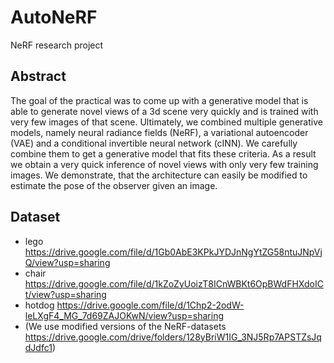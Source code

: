 # AutoNeRF
NeRF research project



## Abstract
The goal of the practical was to come up with a generative model that is able to generate novel views of a 3d scene very quickly and is trained with very few images of that scene. Ultimately, we combined multiple generative models, namely neural radiance fields (NeRF), a variational autoencoder (VAE) and a conditional invertible neural network (cINN). We carefully combine them to get a generative model that fits these criteria. As a result we obtain a very quick inference of novel views with only very few training images.
We demonstrate, that the architecture can easily be modified to estimate the pose of the observer given an image.


## Dataset
* lego https://drive.google.com/file/d/1Gb0AbE3KPkJYDJnNgYtZG58ntuJNpVjQ/view?usp=sharing
* chair https://drive.google.com/file/d/1kZoZyUoizT8ICnWBKt6OpBWdFHXdoICt/view?usp=sharing
* hotdog https://drive.google.com/file/d/1Chp2-2odW-leLXgF4_MG_7d69ZAJOKwN/view?usp=sharing
* (We use modified versions of the NeRF-datasets https://drive.google.com/drive/folders/128yBriW1IG_3NJ5Rp7APSTZsJqdJdfc1)

